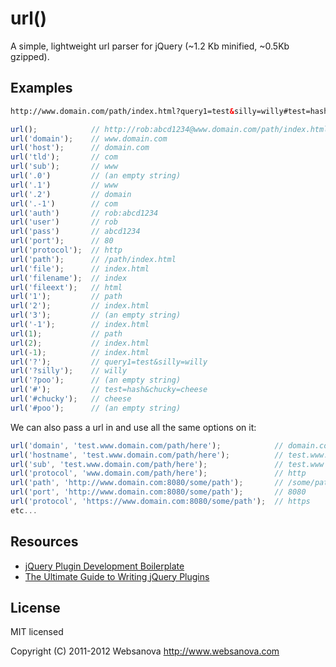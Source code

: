 # url()

A simple, lightweight url parser for jQuery (~1.2 Kb minified, ~0.5Kb gzipped).


## Examples

```html
http://www.domain.com/path/index.html?query1=test&silly=willy#test=hash&chucky=cheese
```

```javascript
url();            // http://rob:abcd1234@www.domain.com/path/index.html?query1=test&silly=willy#test=hash&chucky=cheese
url('domain');    // www.domain.com
url('host');      // domain.com
url('tld');       // com
url('sub');       // www
url('.0')         // (an empty string)
url('.1')         // www
url('.2')         // domain
url('.-1')        // com
url('auth')       // rob:abcd1234
url('user')       // rob
url('pass')       // abcd1234
url('port');      // 80
url('protocol');  // http
url('path');      // /path/index.html
url('file');      // index.html
url('filename');  // index
url('fileext');   // html
url('1');         // path
url('2');         // index.html
url('3');         // (an empty string)
url('-1');        // index.html
url(1);           // path
url(2);           // index.html
url(-1);          // index.html
url('?');         // query1=test&silly=willy
url('?silly');    // willy
url('?poo');      // (an empty string)
url('#');         // test=hash&chucky=cheese
url('#chucky');   // cheese
url('#poo');      // (an empty string)
```

We can also pass a url in and use all the same options on it:

```javascript
url('domain', 'test.www.domain.com/path/here');            // domain.com
url('hostname', 'test.www.domain.com/path/here');          // test.www.domain.com
url('sub', 'test.www.domain.com/path/here');               // test.www
url('protocol', 'www.domain.com/path/here');               // http
url('path', 'http://www.domain.com:8080/some/path');       // /some/path
url('port', 'http://www.domain.com:8080/some/path');       // 8080
url('protocol', 'https://www.domain.com:8080/some/path');  // https
etc...
```


## Resources

* [jQuery Plugin Development Boilerplate](http://www.websanova.com/tutorials/jquery/jquery-plugin-development-boilerplate)
* [The Ultimate Guide to Writing jQuery Plugins](http://www.websanova.com/tutorials/jquery/the-ultimate-guide-to-writing-jquery-plugins)


## License

MIT licensed

Copyright (C) 2011-2012 Websanova http://www.websanova.com